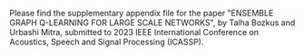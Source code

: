 Please find the supplementary appendix file for the paper "ENSEMBLE GRAPH Q-LEARNING FOR LARGE SCALE NETWORKS", by Talha Bozkus and Urbashi Mitra, submitted to 2023 IEEE International Conference on Acoustics, Speech and Signal Processing (ICASSP).
